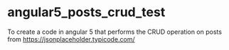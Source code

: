 # angular5_posts_crud_test
To create a code in angular 5 that performs the CRUD operation on posts from https://jsonplaceholder.typicode.com/
